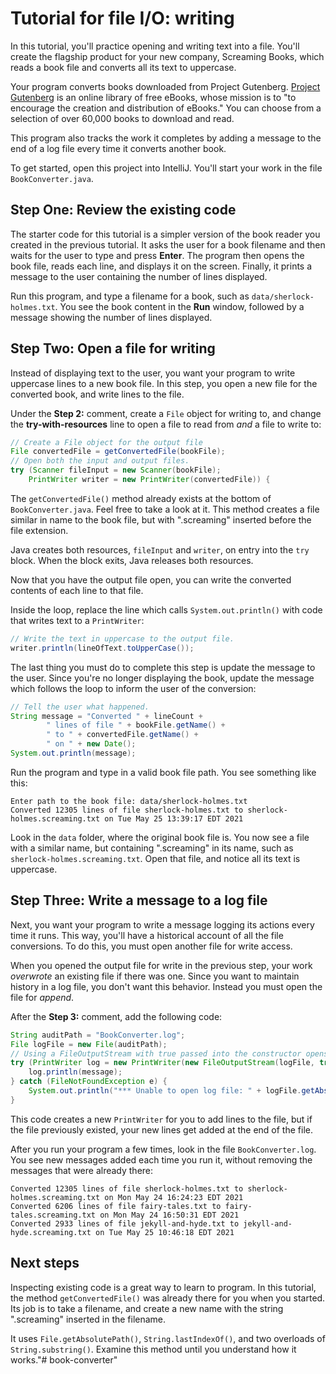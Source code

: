 # Tutorial for file I/O: writing

In this tutorial, you'll practice opening and writing text into a file. You'll create the flagship product for your new company, Screaming Books, which reads a book file and converts all its text to uppercase.

Your program converts books downloaded from Project Gutenberg. [Project Gutenberg](https://www.gutenberg.org/) is an online library of free eBooks, whose mission is to "to encourage the creation and distribution of eBooks." You can choose from a selection of over 60,000 books to download and read.

This program also tracks the work it completes by adding a message to the end of a log file every time it converts another book.

To get started, open this project into IntelliJ. You'll start your work in the file `BookConverter.java`.

## Step One: Review the existing code

The starter code for this tutorial is a simpler version of the book reader you created in the previous tutorial. It asks the user for a book filename and then waits for the user to type and press **Enter**. The program then opens the book file, reads each line, and displays it on the screen. Finally, it prints a message to the user containing the number of lines displayed.

Run this program, and type a filename for a book, such as `data/sherlock-holmes.txt`. You see the book content in the **Run** window, followed by a message showing the number of lines displayed.

## Step Two: Open a file for writing

Instead of displaying text to the user, you want your program to write uppercase lines to a new book file. In this step, you open a new file for the converted book, and write lines to the file.

Under the **Step 2:** comment, create a `File` object for writing to, and change the **try-with-resources** line to open a file to read from *and* a file to write to:

```java
// Create a File object for the output file
File convertedFile = getConvertedFile(bookFile);
// Open both the input and output files.
try (Scanner fileInput = new Scanner(bookFile);
    PrintWriter writer = new PrintWriter(convertedFile)) {
```

The `getConvertedFile()` method already exists at the bottom of `BookConverter.java`. Feel free to take a look at it. This method creates a file similar in name to the book file, but with ".screaming" inserted before the file extension.

Java creates both resources, `fileInput` and `writer`, on entry into the `try` block. When the block exits, Java releases both resources.

Now that you have the output file open, you can write the converted contents of each line to that file.

Inside the loop, replace the line which calls `System.out.println()` with code that writes text to a `PrintWriter`:

```java
// Write the text in uppercase to the output file.
writer.println(lineOfText.toUpperCase());
```

The last thing you must do to complete this step is update the message to the user. Since you're no longer displaying the book, update the message which follows the loop to inform the user of the conversion:

```java
// Tell the user what happened.
String message = "Converted " + lineCount +
        " lines of file " + bookFile.getName() +
        " to " + convertedFile.getName() +
        " on " + new Date();
System.out.println(message);
```

Run the program and type in a valid book file path. You see something like this:

```
Enter path to the book file: data/sherlock-holmes.txt
Converted 12305 lines of file sherlock-holmes.txt to sherlock-holmes.screaming.txt on Tue May 25 13:39:17 EDT 2021
```

Look in the `data` folder, where the original book file is. You now see a file with a similar name, but containing ".screaming" in its name, such as `sherlock-holmes.screaming.txt`. Open that file, and notice all its text is uppercase.

## Step Three: Write a message to a log file

Next, you want your program to write a message logging its actions every time it runs. This way, you'll have a historical account of all the file conversions. To do this, you must open another file for write access.

When you opened the output file for write in the previous step, your work *overwrote* an existing file if there was one. Since you want to maintain history in a log file, you don't want this behavior. Instead you must open the file for *append*.

After the **Step 3:** comment, add the following code:

```java
String auditPath = "BookConverter.log";
File logFile = new File(auditPath);
// Using a FileOutputStream with true passed into the constructor opens the file for append.
try (PrintWriter log = new PrintWriter(new FileOutputStream(logFile, true))) {
    log.println(message);
} catch (FileNotFoundException e) {
    System.out.println("*** Unable to open log file: " + logFile.getAbsolutePath());
}
```

This code creates a new `PrintWriter` for you to add lines to the file, but if the file previously existed, your new lines get added at the end of the file.

After you run your program a few times, look in the file `BookConverter.log`. You see new messages added each time you run it, without removing the messages that were already there:

```
Converted 12305 lines of file sherlock-holmes.txt to sherlock-holmes.screaming.txt on Mon May 24 16:24:23 EDT 2021
Converted 6206 lines of file fairy-tales.txt to fairy-tales.screaming.txt on Mon May 24 16:50:31 EDT 2021
Converted 2933 lines of file jekyll-and-hyde.txt to jekyll-and-hyde.screaming.txt on Tue May 25 10:46:18 EDT 2021
```

## Next steps

Inspecting existing code is a great way to learn to program. In this tutorial, the method `getConvertedFile()` was already there for you when you started. Its job is to take a filename, and create a new name with the string ".screaming" inserted in the filename.

It uses `File.getAbsolutePath()`, `String.lastIndexOf()`, and two overloads of `String.substring()`. Examine this method until you understand how it works."# book-converter" 
